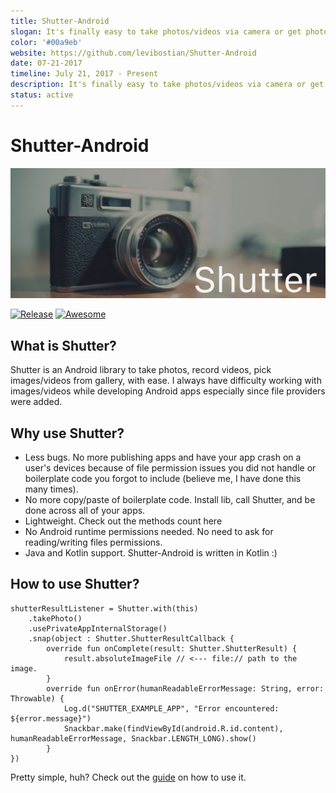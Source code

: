 ```yaml
---
title: Shutter-Android
slogan: It's finally easy to take photos/videos via camera or get photos/videos from gallery on Android.
color: '#00a9eb'
website: https://github.com/levibostian/Shutter-Android
date: 07-21-2017
timeline: July 21, 2017 - Present
description: It's finally easy to take photos/videos via camera or get photos/videos from gallery on Android. No more dealing with ContentResolvers, Intents, Uris when taking pictures/videos or getting photos/videos in an Android app.
status: active
---
```


# Shutter-Android

![](/img/opensource/shutter_android/header.jpg)

[![Release](https://jitpack.io/v/levibostian/Shutter-Android.svg)](https://jitpack.io/#levibostian/Shutter-Android)
[![Awesome](https://cdn.rawgit.com/sindresorhus/awesome/d7305f38d29fed78fa85652e3a63e154dd8e8829/media/badge.svg)](https://github.com/JStumpp/awesome-android/blob/master/readme.md#utility)

## What is Shutter?

Shutter is an Android library to take photos, record videos, pick images/videos from gallery, with ease. I always have difficulty working with images/videos while developing Android apps especially since file providers were added.

## Why use Shutter?

* Less bugs. No more publishing apps and have your app crash on a user's devices because of file permission issues you did not handle or boilerplate code you forgot to include (believe me, I have done this many times).
* No more copy/paste of boilerplate code. Install lib, call Shutter, and be done across all of your apps.
* Lightweight. Check out the methods count here
* No Android runtime permissions needed. No need to ask for reading/writing files permissions.
* Java and Kotlin support. Shutter-Android is written in Kotlin :)

## How to use Shutter?

```
shutterResultListener = Shutter.with(this)
    .takePhoto()
    .usePrivateAppInternalStorage()
    .snap(object : Shutter.ShutterResultCallback {
        override fun onComplete(result: Shutter.ShutterResult) {
            result.absoluteImageFile // <--- file:// path to the image.
        }
        override fun onError(humanReadableErrorMessage: String, error: Throwable) {
            Log.d("SHUTTER_EXAMPLE_APP", "Error encountered: ${error.message}")
            Snackbar.make(findViewById(android.R.id.content), humanReadableErrorMessage, Snackbar.LENGTH_LONG).show()
        }
})
```

Pretty simple, huh? Check out the [guide](https://github.com/levibostian/Shutter-Android#take-images-easily-with-shutter) on how to use it.
